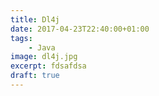 ```yaml
---
title: Dl4j
date: 2017-04-23T22:40:00+01:00
tags:
    - Java
image: dl4j.jpg
excerpt: fdsafdsa
draft: true
---
```


